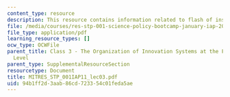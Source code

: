 ```yaml
---
content_type: resource
description: This resource contains information related to flash of insight.
file: /media/courses/res-stp-001-science-policy-bootcamp-january-iap-2011/94b1ff2d3aab86cd723354c01feda5ae_MITRES_STP_001IAP11_lec03.pdf
file_type: application/pdf
learning_resource_types: []
ocw_type: OCWFile
parent_title: Class 3 - The Organization of Innovation Systems at the Face-to-Face
  Level
parent_type: SupplementalResourceSection
resourcetype: Document
title: MITRES_STP_001IAP11_lec03.pdf
uid: 94b1ff2d-3aab-86cd-7233-54c01feda5ae
---
```


